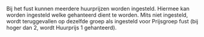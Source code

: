 Bij het fust kunnen meerdere huurprijzen worden ingesteld. Hiermee kan worden ingesteld welke gehanteerd dient te worden. Mits niet ingesteld, wordt teruggevallen op dezelfde groep als ingesteld voor Prijsgroep fust (bij hoger dan 2, wordt Huurprijs 1 gehanteerd).